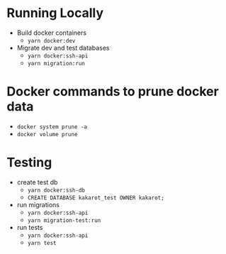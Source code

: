 # Running Locally

- Build docker containers
  - `yarn docker:dev`
- Migrate dev and test databases
  - `yarn docker:ssh-api`
  - `yarn migration:run`

# Docker commands to prune docker data

- `docker system prune -a`
- `docker volume prune`

# Testing

- create test db
  - `yarn docker:ssh-db`
  - `CREATE DATABASE kakarot_test OWNER kakarot;`
- run migrations
  - `yarn docker:ssh-api`
  - `yarn migration-test:run`
- run tests
  - `yarn docker:ssh-api`
  - `yarn test`
